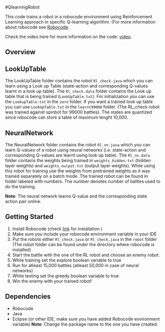 #QlearningRobot

This code trains a robot in a robocode environment using Reinforcement Learning approach in specific Q-learning algorithm. (For more information about robocode see [Robocode](http://robocode.sourceforge.net/). 

Check the video here for more information on the code: [video](https://youtu.be/qZd7ptXNIkI).

## Overview

## LookUpTable

The LookUpTable folder contains the robot `Rl_check.java` which you can learn using a Look up Table (state-action and corresponding Q-values learnt in a look up table). The `Rl_check.data` folder contains the Look up table that is being trained (`LookUpTable.txt`). For initialization you can use the `LookupTable.txt` in the `zero` folder. If you want a trained look up table you can use `LookUpTable.txt` in the `learnt99000` folder. (The RL_check robot was trained against spinbot for 99000 battles). The states are quantized since robocode can store a table of maximum lenght 10,000.

## NeuralNetwork
The NeuralNetwork folder contains the robot `Rl_nn.java` which you can learn Q-values of a robot using neural networks (i.e. state-action and corresponding Q-values are learnt using look up table). The `Rl_nn.data` folder contains the weights being trained in `weights_hidden.txt` (hidden layer weights) and `weights_output.txt` (output layer weights). While using this robot for training use the weights from pretrained weights as it was trained separately on a batch mode. The trained robot can be found in folder labeled with numbers. The number denotes number of battles used to do the training.  

**Note**: The neural network learns Q-value and the corresponding state action pair online.

## Getting Started
1. Install Robocode (check [link](http://robocode.sourceforge.net/) for installation )
2. Make sure you include your robocode environment variable in your IDE
3. Put the robots either `Rl_check.java` or `Rl_check.java` in the `robot` folder (The robot folder can be found under the directory where robocode is installed)
4. Start the battle with the one of the RL robot and choose an enemy robot. 
5. While training set the explore boolean variable to true
6. Run for atleast 15,000 battles (atleast 50,000 in case of neural networks)
7. While testing set the greedy boolean variable to true
8. Win the enemy with your trained robot!

## Dependencies
- Robocode
- Java
- Eclipse (or other IDE, make sure you have added Robocode environment variable)
**Note**: Change the package name to the one you have created.
